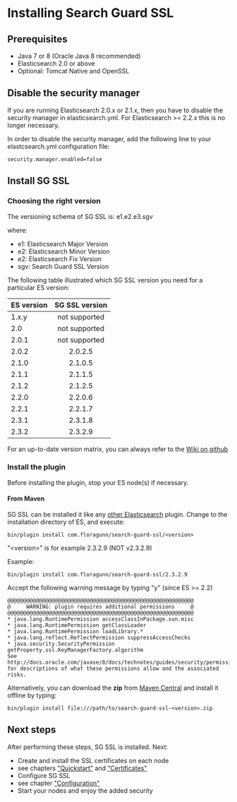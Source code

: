 <!---
Copryight 2016 floragunn UG (haftungsbeschränkt)
-->

# Installing Search Guard SSL

## Prerequisites

* Java 7 or 8 (Oracle Java 8 recommended)
* Elasticsearch 2.0 or above
* Optional: Tomcat Native and OpenSSL

## Disable the security manager

If you are running Elasticsearch 2.0.x or 2.1.x, then you have to disable the security manager in elasticsearch.yml. For Elasticsearch >= 2.2.x this is no longer necessary.

In order to disable the security manager, add the following line to your elastcsearch.yml configuration file:

```
security.manager.enabled=false
```

## Install SG SSL

### Choosing the right version

The versioning schema of SG SSL is: e1.e2.e3.sgv

where:

* e1: Elasticsearch Major Version
* e2: Elasticsearch Minor Version
* e2: Elasticsearch Fix Version
* sgv: Search Guard SSL Version

The following table illustrated which SG SSL version you need for a particular ES version:

| ES version        | SG SSL version |
| ------------- |:-------------:| 
| 1.x.y      | not supported |
| 2.0      | not supported      |
| 2.0.1 | not supported      |
| 2.0.2 | 2.0.2.5      |
| 2.1.0 | 2.1.0.5      |
| 2.1.1 | 2.1.1.5      |
| 2.1.2 | 2.1.2.5      |
| 2.2.0 | 2.2.0.6      |
|2.2.1	|2.2.1.7 |
|2.3.1	|2.3.1.8|
|2.3.2	|2.3.2.9|

For an up-to-date version matrix, you can always refer to the [Wiki on github](https://github.com/floragunncom/search-guard-ssl/wiki)


### Install the plugin

Before installing the plugin, stop your ES node(s) if necessary.

#### From Maven

SG SSL can be installed it like any [other Elasticsearch](https://www.elastic.co/guide/en/elasticsearch/plugins/2.2/plugin-management.html) plugin. Change to the installation directory of ES, and execute:

```
bin/plugin install com.floragunn/search-guard-ssl/<version>
```

"&lt;version&gt;" is for example 2.3.2.9 (NOT v2.3.2.9)

Example:

```
bin/plugin install com.floragunn/search-guard-ssl/2.3.2.9
```

Accept the following warning message by typing "y" (since ES >= 2.2)


```
@@@@@@@@@@@@@@@@@@@@@@@@@@@@@@@@@@@@@@@@@@@@@@@@@@@@@@@@@@@
@     WARNING: plugin requires additional permissions     @
@@@@@@@@@@@@@@@@@@@@@@@@@@@@@@@@@@@@@@@@@@@@@@@@@@@@@@@@@@@
* java.lang.RuntimePermission accessClassInPackage.sun.misc
* java.lang.RuntimePermission getClassLoader
* java.lang.RuntimePermission loadLibrary.*
* java.lang.reflect.ReflectPermission suppressAccessChecks
* java.security.SecurityPermission getProperty.ssl.KeyManagerFactory.algorithm
See http://docs.oracle.com/javase/8/docs/technotes/guides/security/permissions.html
for descriptions of what these permissions allow and the associated risks.
```

Alternatively, you can download the **zip** from [Maven Central](http://search.maven.org/#search%7Cgav%7C1%7Cg%3A%22com.floragunn%22%20AND%20a%3A%22search-guard-ssl%22) and install it offline by typing: 

```
bin/plugin install file:///path/to/search-guard-ssl-<version>.zip
```
## Next steps

After performing these steps, SG SSL is installed. Next:

* Create and install the SSL certificates on each node
 * see chapters ["Quickstart"](quick_start.md) and ["Certificates"](certificates.md)
* Configure SG SSL
 * see chapter ["Configuration"](configuration.md) 
* Start your nodes and enjoy the added security